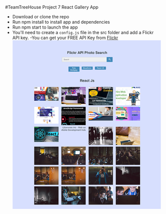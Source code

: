 #TeamTreeHouse Project 7 React Gallery App

- Download or clone the repo
- Run npm install to install app and dependencies
- Run npm start to launch the app
- You'll need to create a `config.js` file in the src folder and add a Flickr API key.
  -You can get your FREE API Key from [Flickr](https://www.flickr.com/services/api/misc.api_keys.html)
  ![Screenshot](./project7.png)
